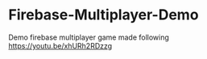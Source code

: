 # Firebase-Multiplayer-Demo
 Demo firebase multiplayer game made following https://youtu.be/xhURh2RDzzg
